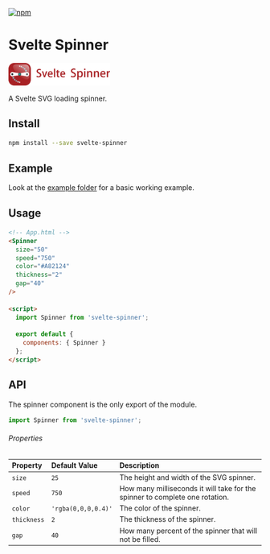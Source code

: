 [![npm][npm]][npm-url]

# Svelte Spinner

<img src="Logotype Primary.png" width="40%" height="40%" />

A Svelte SVG loading spinner.

## Install

```bash
npm install --save svelte-spinner
```

## Example

Look at the [example folder][example-folder-url] for a basic working example.

## Usage

```html
<!-- App.html -->
<Spinner
  size="50"
  speed="750"
  color="#A82124"
  thickness="2"
  gap="40"
/>

<script>
  import Spinner from 'svelte-spinner';

  export default {
    components: { Spinner }
  };
</script>
```

## API

The spinner component is the only export of the module.

```javascript
import Spinner from 'svelte-spinner';
```

###### Properties

| Property    | Default Value       | Description                                                                  |
| :---------- | :------------------ | :--------------------------------------------------------------------------- |
| `size`      | `25`                | The height and width of the SVG spinner.                                     |
| `speed`     | `750`               | How many milliseconds it will take for the spinner to complete one rotation. |
| `color`     | `'rgba(0,0,0,0.4)'` | The color of the spinner.                                                    |
| `thickness` | `2`                 | The thickness of the spinner.                                                |
| `gap`       | `40`                | How many percent of the spinner that will not be filled.                     |

[npm]: https://img.shields.io/npm/v/svelte-spinner.svg
[npm-url]: https://npmjs.com/package/svelte-spinner
[example-folder-url]: https://github.com/EmilTholin/svelte-spinner/tree/master/example
